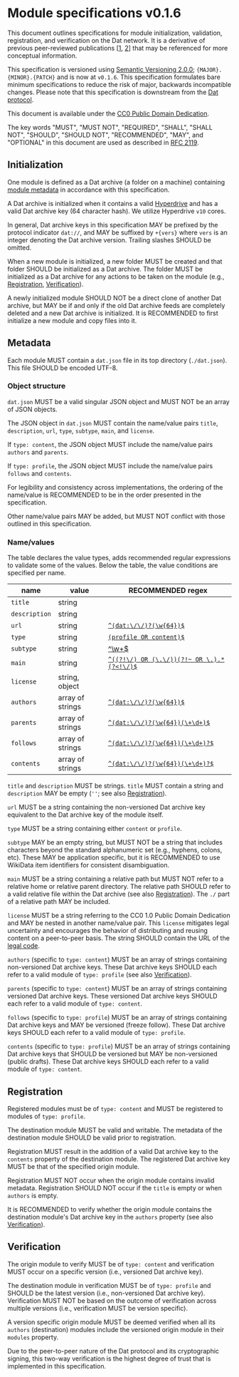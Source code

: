 # Module specifications v0.1.6

This document outlines specifications for module initialization,
validation, registration, and verification on the Dat network. It is a
derivative of previous peer-reviewed publications
[[1](https://doi.org/10.3390/publications6020021),
[2](https://doi.org/10.3390/publications7020040)] that may be
referenced for more conceptual information.

This specification is versioned using [Semantic Versioning
2.0.0](https://semver.org/); `{MAJOR}.{MINOR}.{PATCH}` and is now at
`v0.1.6`. This specification formulates bare minimum specifications to
reduce the risk of major, backwards incompatible changes. Please note
that this specification is downstream from the [Dat
protocol](https://www.datprotocol.com/).

This document is available under the [CC0 Public Domain
Dedication](https://creativecommons.org/publicdomain/zero/1.0/legalcode).

The key words "MUST", "MUST NOT", "REQUIRED", "SHALL", "SHALL NOT",
"SHOULD", "SHOULD NOT", "RECOMMENDED", "MAY", and "OPTIONAL" in this
document are used as described in [RFC
2119](https://www.ietf.org/rfc/rfc2119.txt).

## Initialization

One module is defined as a Dat archive (a folder on a machine)
containing [module metadata](#module-metadata) in accordance with this
specification.

A Dat archive is initialized when it contains a valid
[Hyperdrive](https://github.com/mafintosh/hyperdrive/) and has a valid
Dat archive key (64 character hash). We utilize Hyperdrive `v10` cores.

In general, Dat archive keys in this specification MAY be prefixed by
the protocol indicator `dat://`, and MAY be suffixed by `+{vers}`
where `vers` is an integer denoting the Dat archive version. Trailing
slashes SHOULD be omitted.

When a new module is initialized, a new folder MUST be created and
that folder SHOULD be initialized as a Dat archive. The folder MUST be
initialized as a Dat archive for any actions to be taken on the module
(e.g., [Registration](#registration), [Verification](#verification)).

A newly initialized module SHOULD NOT be a direct clone of another Dat
archive, but MAY be if and only if the old Dat archive feeds are
completely deleted and a new Dat archive is initialized. It is
RECOMMENDED to first initialize a new module and copy files into it.

## Metadata

Each module MUST contain a `dat.json` file in its top directory
(`./dat.json`). This file SHOULD be encoded UTF-8.

### Object structure

`dat.json` MUST be a valid singular JSON object and MUST NOT be an
array of JSON objects.

The JSON object in `dat.json` MUST contain the name/value pairs
`title`, `description`, `url`, `type`, `subtype`, `main`, and
`license`.

If `type: content`, the JSON object MUST include the name/value
pairs `authors` and `parents`.

If `type: profile`, the JSON object MUST include the name/value
pairs `follows` and `contents`. 

For legibility and consistency across implementations, the ordering of
the name/value is RECOMMENDED to be in the order presented in the
specification.

Other name/value pairs MAY be added, but MUST NOT conflict with those
outlined in this specification.

### Name/values

The table declares the value types, adds recommended regular
expressions to validate some of the values. Below the table, the value
conditions are specified per name.

| name          | value            | RECOMMENDED regex                                                                                   |
| ------------- | ---------------- | --------------------------------------------------------------------------------------------------- |
| `title`       | string           |                                                                                                     |
| `description` | string           |                                                                                                     |
| `url`         | string           | [`^(dat:\/\/)?(\w{64})$`](https://regex101.com/r/naEFVg/2)                                          |
| `type`        | string           | [`(profile OR content)$`](https://regex101.com/r/RRKb5N/1)                                              |
| `subtype`        | string           | [^\w+$](https://regex101.com/r/hDRGfc/1)                                              |
| `main`        | string           | [`^((?!\/) OR (\.\/))(?!~ OR \.).*(?<!\/)$`](https://regex101.com/r/MZXJnK/1)                             |
| `license`     | string, object   |                                                                                                     |
| `authors`     | array of strings | [`^(dat:\/\/)?(\w{64})$`](https://regex101.com/r/naEFVg/2)                                          |
| `parents`     | array of strings | [`^(dat:\/\/)?(\w{64})(\+\d+)$`](https://regex101.com/r/naEFVg/3)                                   |
| `follows`     | array of strings | [`^(dat:\/\/)?(\w{64})(\+\d+)?$`](https://regex101.com/r/naEFVg/4)                                  |
| `contents`     | array of strings | [`^(dat:\/\/)?(\w{64})(\+\d+)?$`](https://regex101.com/r/naEFVg/4)                                  |

`title` and `description` MUST be strings. `title` MUST contain a string and `description` MAY
be empty (`''`; see also [Registration](#registration)). 

`url` MUST be a string containing the non-versioned Dat archive key
equivalent to the Dat archive key of the module itself.

`type` MUST be a string containing either `content` or `profile`.

`subtype` MAY be an empty string, but MUST NOT be a string that includes characters beyond the standard alphanumeric set (e.g., hyphens, colons, etc). These MAY be application specific, but it is RECOMMENDED to use WikiData item identifiers for consistent disambiguation. <!-- maybe start compiling an easy to use database for this -->

`main` MUST be a string containing a relative path but MUST NOT refer
to a relative home or relative parent directory. The relative path
SHOULD refer to a valid relative file within the Dat archive (see also
[Registration](#registration)). The `./` part of a relative path MAY be included.

`license` MUST be a string referring to the CC0 1.0 Public Domain
Dedication and MAY be nested in another name/value pair. This
`license` mitigates legal uncertainty and encourages the behavior of
distributing and reusing content on a peer-to-peer basis. The string
SHOULD contain the URL of the [legal
code](https://creativecommons.org/publicdomain/zero/1.0/legalcode).
<!-- nesting makes it compatible with Beaker woo
https://beakerbrowser.com/docs/apis/manifest.html -->

`authors` (specific to `type: content`) MUST be an array of strings
containing non-versioned Dat archive keys. These Dat archive keys
SHOULD each refer to a valid module of `type: profile` (see also
[Verification](#verification)).

`parents` (specific to `type: content`) MUST be an array of strings
containing versioned Dat archive keys. These versioned Dat archive
keys SHOULD each refer to a valid module of `type: content`.
<!-- it is RECOMMENDED to only allow verified parents? -->

`follows` (specific to `type: profile`) MUST be an array of strings
containing Dat archive keys and MAY be versioned (freeze
follow). These Dat archive keys SHOULD each refer to a valid module of
`type: profile`.

`contents` (specific to `type: profile`) MUST be an array of strings
containing Dat archive keys that SHOULD be versioned but MAY be
non-versioned (public drafts). These Dat archive keys SHOULD each
refer to a valid module of `type: content`.

## Registration

Registered modules must be of `type: content` and MUST be registered
to modules of `type: profile`.

The destination module MUST be valid and writable. The metadata of the
destination module SHOULD be valid prior to registration.

Registration MUST result in the addition of a valid Dat archive key to
the `contents` property of the destination module. The registered Dat
archive key MUST be that of the specified origin module.

Registration MUST NOT occur when the origin module contains invalid
metadata. Registration SHOULD NOT occur if the `title` is empty or
when `authors` is empty.

It is RECOMMENDED to verify whether the origin module contains the
destination module's Dat archive key in the `authors` property (see
also [Verification](#verification)).

## Verification

The origin module to verify MUST be of `type: content` and
verification MUST occur on a specific version (i.e., versioned Dat
archive key).<!--  Non-versioned origin modules MUST be deemed  -->
<!-- unverifiable. -->
<!-- eg call them drafts -->

The destination module in verification MUST be of `type: profile` and
SHOULD be the latest version (i.e., non-versioned Dat archive
key). Verification MUST NOT be based on the outcome of verification
across multiple versions (i.e., verification MUST be version
specific).

A version specific origin module MUST be deemed verified when all its
`authors` (destination) modules include the versioned origin module in
their `modules` property. 

<!-- When not all destination modules include the versioned origin module -->
<!-- in their `contents` property,  -->

Due to the peer-to-peer nature of the Dat protocol and its
cryptographic signing, this two-way verification is the highest degree
of trust that is implemented in this specification.

<!-- + It is non-breaking to loosen conditions or to add properties later on, so I erred on the side of strictness and parsimony -->
<!-- + I am being non-specific about Dat protocol requirements to allow for flexibility down the line? I mean, I -->

